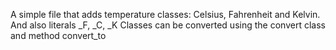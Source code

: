 A simple file that adds temperature classes: Celsius, Fahrenheit and Kelvin. And also literals
_F, _C, _K
Classes can be converted using the convert class and method
 convert_to
